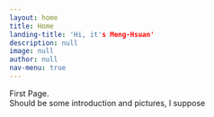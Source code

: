 ```yaml
---
layout: home
title: Home
landing-title: 'Hi, it's Meng-Hsuan'
description: null
image: null
author: null
nav-menu: true
---
```


First Page. <br>
Should be some introduction and pictures, I suppose
